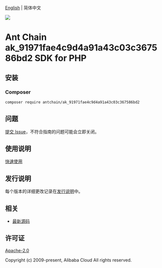 [English](README.md) | 简体中文

![](https://aliyunsdk-pages.alicdn.com/icons/AlibabaCloud.svg)

# Ant Chain ak_91971fae4c9d4a91a43c03c367586bd2 SDK for PHP

## 安装

### Composer

```bash
composer require antchain/ak_91971fae4c9d4a91a43c03c367586bd2
```

## 问题

[提交 Issue](https://github.com/alipay/antchain-openapi-prod-sdk/issues/new)，不符合指南的问题可能会立即关闭。

## 使用说明

[快速使用](https://github.com/alipay/antchain-openapi-prod-sdk)

## 发行说明

每个版本的详细更改记录在[发行说明](./ChangeLog.txt)中。

## 相关

* [最新源码](https://github.com/antchain-openapi-sdk-php)

## 许可证

[Apache-2.0](http://www.apache.org/licenses/LICENSE-2.0)

Copyright (c) 2009-present, Alibaba Cloud All rights reserved.
